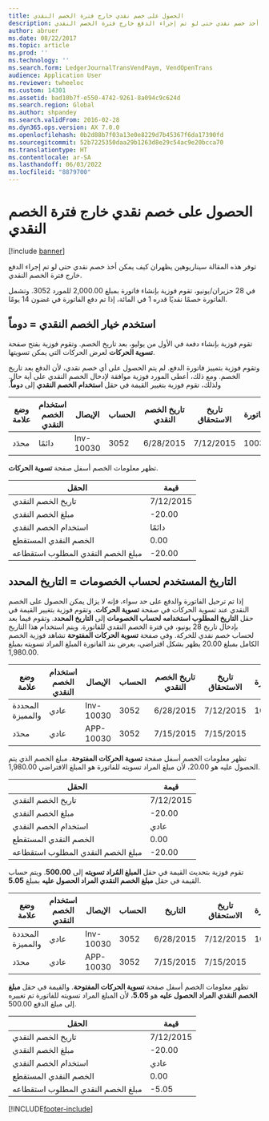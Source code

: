 ```yaml
---
title: الحصول على خصم نقدي خارج فترة الخصم النقدي
description: توفر هذه المقالة سيناريوهين يظهران كيف يمكن أخذ خصم نقدي حتى لو تم إجراء الدفع خارج فترة الخصم النقدي.
author: abruer
ms.date: 08/22/2017
ms.topic: article
ms.prod: ''
ms.technology: ''
ms.search.form: LedgerJournalTransVendPaym, VendOpenTrans
audience: Application User
ms.reviewer: twheeloc
ms.custom: 14301
ms.assetid: bad10b7f-e550-4742-9261-8a094c9c624d
ms.search.region: Global
ms.author: shpandey
ms.search.validFrom: 2016-02-28
ms.dyn365.ops.version: AX 7.0.0
ms.openlocfilehash: 0b2d88b7f03a13e0e8229d7b45367f6da17390fd
ms.sourcegitcommit: 52b7225350daa29b1263d8e29c54ac9e20bcca70
ms.translationtype: HT
ms.contentlocale: ar-SA
ms.lasthandoff: 06/03/2022
ms.locfileid: "8879700"
---
```

# <a name="take-a-cash-discount-outside-the-cash-discount-period"></a>الحصول على خصم نقدي خارج فترة الخصم النقدي

[!include [banner](../includes/banner.md)]

توفر هذه المقالة سيناريوهين يظهران كيف يمكن أخذ خصم نقدي حتى لو تم إجراء الدفع خارج فترة الخصم النقدي.

في 28 حزيران/يونيو، تقوم فوزية بإنشاء فاتورة بمبلغ 2,000.00 للمورد 3052. وتشمل الفاتورة خصمًا نقديًا قدره 1 في المائة، إذا تم دفع الفاتورة في غضون 14 يومًا.‬

## <a name="use-cash-discount-option--always"></a>استخدم خيار الخصم النقدي = دوماً
تقوم فوزية بإنشاء دفعة في الأول من يوليو، بعد تاريخ الخصم. وتقوم فوزية بفتح صفحة **تسوية الحركات** لعرض الحركات التي يمكن تسويتها. 

وتقوم فوزية بتمييز فاتورة الدفع. لم يتم الحصول على أي خصم نقدي، لأن الدفع بعد تاريخ الخصم. ‏‫ومع ذلك، أعطى المورد فوزية موافقة لإدخال الخصم النقدي على أية حال. ولذلك، تقوم فوزية بتغيير القيمة في حقل **استخدام الخصم النقدي** إلى **دوماً**.

| وضع علامة     | استخدام الخصم النقدي | الإيصال   | الحساب | تاريخ الخصم النقدي | تاريخ الاستحقاق  | الفاتورة | المبلغ بعملة الحركة | عملة | المبلغ المراد تسويته |
|----------|-------------------|-----------|---------|--------------------|-----------|---------|--------------------------------|----------|------------------|
| محدَد | دائمًا            | Inv-10030 | 3052    | 6/28/2015          | 7/12/2015 | 10030   | -2,000.00                      | دولار أمريكي      | -1,980.00        |

تظهر معلومات الخصم أسفل صفحة **تسوية الحركات**.

| الحقل                        | قيمة     |
|------------------------------|-----------|
| تاريخ الخصم النقدي           | 7/12/2015 |
| مبلغ الخصم النقدي         | -20.00    |
| استخدام الخصم النقدي            | دائمًا    |
| الخصم النقدي المستقطع          | 0.00      |
| مبلغ الخصم النقدي المطلوب استقطاعه | -20.00    |

## <a name="date-to-use-for-calculating-discounts--selected-date"></a>التاريخ المستخدم لحساب الخصومات = التاريخ المحدد
إذا تم ترحيل الفاتورة والدفع على حد سواء، فإنه لا يزال يمكن الحصول على الخصم النقدي عند تسوية الحركات في صفحة **تسوية الحركات**. وتقوم فوزية بتغيير القيمة في حقل **التاريخ المطلوب استخدامه لحساب الخصومات** إلى **التاريخ المحدد**. وتقوم فيما بعد بإدخال تاريخ 28 يونيو، في فترة الخصم النقدي للفاتورة. ويتم استخدام هذا التاريخ لحساب خصم نقدي للحركة. وفي صفحة **تسوية الحركات المفتوحة** تشاهد فوزية الخصم الكامل بمبلغ 20.00  يظهر بشكل افتراضي، يعرض بند الفاتورة المبلغ المراد تسويته بمبلغ 1,980.00.

| وضع علامة                     | استخدام الخصم النقدي | الإيصال   | الحساب | تاريخ الخصم النقدي | تاريخ الاستحقاق  | الفاتورة | المبلغ بعملة الحركة | عملة | المبلغ المراد تسويته |
|--------------------------|-------------------|-----------|---------|--------------------|-----------|---------|--------------------------------|----------|------------------|
| المحددة والمميزة | عادي            | Inv-10030 | 3052    | 6/28/2015          | 7/12/2015 | 10030   | -2,000.00                      | دولار أمريكي      | -1,980.00        |
| محدَد                 | عادي            | APP-10030 | 3052    | 7/15/2015          | 7/15/2015 |         | 500.00                         | دولار أمريكي      | 500.00           |

تظهر معلومات الخصم أسفل صفحة **تسوية الحركات المفتوحة**. مبلغ الخصم الذي يتم الحصول عليه هو 20.00، لأن مبلغ المراد تسويته للفاتورة هو المبلغ الافتراضي 1,980.00.

| الحقل                        | قيمة     |
|------------------------------|-----------|
| تاريخ الخصم النقدي           | 7/12/2015 |
| مبلغ الخصم النقدي         | -20.00    |
| استخدام الخصم النقدي            | عادي    |
| الخصم النقدي المستقطع          | 0.00      |
| مبلغ الخصم النقدي المطلوب استقطاعه | -20.00    |

تقوم فوزية بتحديث القيمة في حقل **المبلغ المُراد تسويته** إلى **500.00**. ويتم حساب القيمة في حقل **مبلغ الخصم النقدي المراد الحصول عليه** بمبلغ **5.05**.

| وضع علامة                     | استخدام الخصم النقدي | الإيصال   | الحساب | التاريخ      | تاريخ الاستحقاق  | الفاتورة | المبلغ بعملة الحركة | عملة | المبلغ المراد تسويته |
|--------------------------|-------------------|-----------|---------|-----------|-----------|---------|--------------------------------|----------|------------------|
| المحددة والمميزة | عادي            | Inv-10030 | 3052    | 6/28/2015 | 7/12/2015 | 10030   | 2,000.00                       | دولار أمريكي      | -500.00          |
| محدَد                 | عادي            | APP-10030 | 3052    | 7/15/2015 | 7/15/2015 |         | 500.00                         | دولار أمريكي      | 500.00           |

تظهر معلومات الخصم أسفل صفحة **تسوية الحركات المفتوحة**. والقيمة في حقل **مبلغ الخصم النقدي المراد الحصول عليه** هو **5.05**، لأن المبلغ المراد تسويته للفاتورة تم تغييره إلى مبلغ الدفع 500.00.

| الحقل                        | قيمة     |
|------------------------------|-----------|
| تاريخ الخصم النقدي           | 7/12/2015 |
| مبلغ الخصم النقدي         | -20.00    |
| استخدام الخصم النقدي            | عادي    |
| الخصم النقدي المستقطع          | 0.00      |
| مبلغ الخصم النقدي المطلوب استقطاعه | -5.05     |







[!INCLUDE[footer-include](../../includes/footer-banner.md)]

